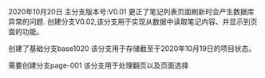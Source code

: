 2020年10月20日
主分支版本号:V0.01
更正了笔记列表页面刷新时会产生数据库异常的问题.
创建分支V0.02,该分支用于实现从数据中读取笔记内容、并显示到页面的功能。

创建了基础分支base1020 
该分支用于存储截至于2020年10月19日的项目状态。

需要创建分支page-001
该分支用于处理翻页以及页面选择
